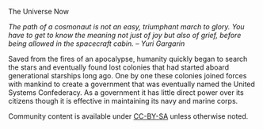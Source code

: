 The Universe Now

_The path of a cosmonaut is not an easy, triumphant march to glory. You have to get to know the meaning not just of joy but also of grief, before being allowed in the spacecraft cabin. – Yuri Gargarin_

  
Saved from the fires of an apocalypse, humanity quickly began to search the stars and eventually found lost colonies that had started aboard generational starships long ago. One by one these colonies joined forces with mankind to create a government that was eventually named the United Systems Confederacy. As a government it has little direct power over its citizens though it is effective in maintaining its navy and marine corps.


Community content is available under [CC-BY-SA](https://www.fandom.com/licensing) unless otherwise noted.
